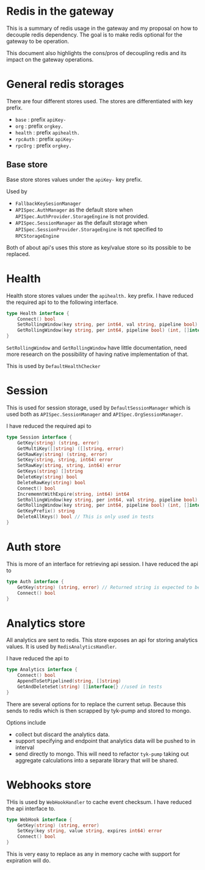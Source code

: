 # Redis in the gateway

This is a summary of redis usage in the gateway and my proposal on how to decouple
redis dependency. The goal is to make redis optional for the gateway to be operation.

This document also highlights the cons/pros of decoupling redis and its impact on
the gateway operations.

# General redis storages

There are four different stores used. The stores are differentiated with key prefix.

- `base` : prefix `apiKey-`
- `org` : prefix `orgkey.`
- `health` : prefix `apihealth.`
- `rpcAuth` : prefix `apiKey-`
- `rpcOrg` : prefix `orgkey.`


## Base store

Base store stores values under the `apiKey-` key prefix.

Used by
- `FallbackKeySesionManager`
- `APISpec.AuthManager` as the default store when `APISpec.AuthProvider.StorageEngine` is not provided.
- `APISpec.SessionManager` as the default storage when `APISpec.SessionProvider.StorageEngine` is not specified to `RPCStorageEngine`

Both of about api's uses this store as key/value store so its possible to be replaced.

# Health

Health store stores values under the `apihealth.` key prefix. I have reduced the required api to to
the following interface.

```go
type Health interface {
	Connect() bool
	SetRollingWindow(key string, per int64, val string, pipeline bool) (int, []interface{})
	GetRollingWindow(key string, per int64, pipeline bool) (int, []interface{})
}
```

`SetRollingWindow` and `GetRollingWindow` have little documentation, need more research on the possibility of
having native implementation of that.

This is used by `DefaultHealthChecker`

# Session

This is  used for session storage, used by `DefaultSessionManager` which is used both as
`APISpec.SessionManager` and `APISpec.OrgSessionManager`.

I have reduced the required api to

```go
type Session interface {
	GetKey(string) (string, error)
	GetMultiKey([]string) ([]string, error)
	GetRawKey(string) (string, error)
	SetKey(string, string, int64) error
	SetRawKey(string, string, int64) error
	GetKeys(string) []string
	DeleteKey(string) bool
	DeleteRawKey(string) bool
	Connect() bool
	IncrememntWithExpire(string, int64) int64
	SetRollingWindow(key string, per int64, val string, pipeline bool) (int, []interface{})
	GetRollingWindow(key string, per int64, pipeline bool) (int, []interface{})
    GetKeyPrefix() string
	DeleteAllKeys() bool // This is only used in tests
}
```


# Auth store

This is more of an interface for retrieving api session. I have reduced the api to

```go
type Auth interface {
	GetKey(string) (string, error) // Returned string is expected to be a JSON object (user.SessionState)
	Connect() bool
}
```


# Analytics store

All analytics are sent to redis. This store exposes an api for storing analytics values.
It is used by `RedisAnalyticsHandler`.

I have reduced the api to

```go
type Analytics interface {
	Connect() bool
	AppendToSetPipelined(string, []string)
	GetAndDeleteSet(string) []interface{} //used in tests
}
```

There are several options for to replace the current setup. Because this sends
to redis which is then scrapped by tyk-pump and stored to mongo.

Options include

- collect but discard the analytics data.
- support specifying and endpoint that analytics data will be pushed to in interval
- send directly to mongo. This will need to refactor `tyk-pump` taking out aggregate calculations into a separate library that will be shared.



# Webhooks store

THis is used by `WebHookHandler` to cache event checksum. I have reduced the api
interface to.

```go
type WebHook interface {
	GetKey(string) (string, error)
	SetKey(key string, value string, expires int64) error
	Connect() bool
}
```

This is very easy to replace as any in memory cache with support for expiration will do.